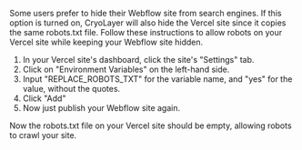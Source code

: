 Some users prefer to hide their Webflow site from search engines. If this option is turned on, CryoLayer will also hide the Vercel site since it copies the same robots.txt file. Follow these instructions to allow robots on your Vercel site while keeping your Webflow site hidden.

1. In your Vercel site's dashboard, click the site's "Settings" tab.
1. Click on "Environment Variables" on the left-hand side.
1. Input "REPLACE_ROBOTS_TXT" for the variable name, and "yes" for the value, without the quotes.
1. Click "Add"
1. Now just publish your Webflow site again.

Now the robots.txt file on your Vercel site should be empty, allowing robots to crawl your site.